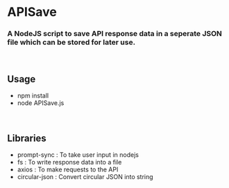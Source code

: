# APISave

### A NodeJS script to save API response data in a seperate JSON file which can be stored for later use.

<br />

## Usage

- npm install
- node APISave.js

<br />

## Libraries

- prompt-sync : To take user input in nodejs
- fs : To write response data into a file
- axios : To make requests to the API
- circular-json : Convert circular JSON into string
